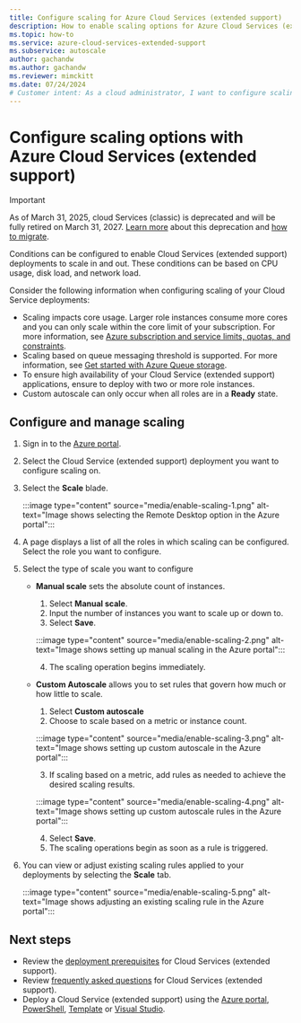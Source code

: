 ```yaml
---
title: Configure scaling for Azure Cloud Services (extended support)
description: How to enable scaling options for Azure Cloud Services (extended support)
ms.topic: how-to
ms.service: azure-cloud-services-extended-support
ms.subservice: autoscale
author: gachandw
ms.author: gachandw
ms.reviewer: mimckitt
ms.date: 07/24/2024
# Customer intent: As a cloud administrator, I want to configure scaling options for Azure Cloud Services (extended support) so that I can optimize resource usage and maintain high availability based on workload demands.
---
```


# Configure scaling options with Azure Cloud Services (extended support) 

> [!IMPORTANT]
> As of March 31, 2025, cloud Services (classic) is deprecated and will be fully retired on March 31, 2027. [Learn more](https://aka.ms/csesretirement) about this deprecation and [how to migrate](https://aka.ms/cses-retirement-march-2025).

Conditions can be configured to enable Cloud Services (extended support) deployments to scale in and out. These conditions can be based on CPU usage, disk load, and network load. 

Consider the following information when configuring scaling of your Cloud Service deployments:
- Scaling impacts core usage. Larger role instances consume more cores and you can only scale within the core limit of your subscription. For more information, see [Azure subscription and service limits, quotas, and constraints](../azure-resource-manager/management/azure-subscription-service-limits.md).
- Scaling based on queue messaging threshold is supported. For more information, see [Get started with Azure Queue storage](/azure/storage/queues/storage-quickstart-queues-dotnet?tabs=passwordless%2Croles-azure-portal%2Cenvironment-variable-windows%2Csign-in-azure-cli).
- To ensure high availability of your Cloud Service (extended support) applications, ensure to deploy with two or more role instances.
- Custom autoscale can only occur when all roles are in a **Ready** state.

## Configure and manage scaling

1. Sign in to the [Azure portal](https://portal.azure.com).
2. Select the Cloud Service (extended support) deployment you want to configure scaling on. 
3. Select the **Scale** blade. 

	:::image type="content" source="media/enable-scaling-1.png" alt-text="Image shows selecting the Remote Desktop option in the Azure portal":::

4. A page displays a list of all the roles in which scaling can be configured. Select the role you want to configure. 
5. Select the type of scale you want to configure
	- **Manual scale** sets the absolute count of instances.
		1. Select **Manual scale**.
		2. Input the number of instances you want to scale up or down to.
		3. Select **Save**.

		:::image type="content" source="media/enable-scaling-2.png" alt-text="Image shows setting up manual scaling in the Azure portal":::

		4. The scaling operation begins immediately. 
		
	- **Custom Autoscale** allows you to set rules that govern how much or how little to scale. 
		1. Select **Custom autoscale**
		2. Choose to scale based on a metric or instance count.

		:::image type="content" source="media/enable-scaling-3.png" alt-text="Image shows setting up custom autoscale in the Azure portal":::

		3. If scaling based on a metric, add rules as needed to achieve the desired scaling results.

		:::image type="content" source="media/enable-scaling-4.png" alt-text="Image shows setting up custom autoscale rules in the Azure portal":::

		4. Select **Save**.
		5. The scaling operations begin as soon as a rule is triggered.
		
6. You can view or adjust existing scaling rules applied to your deployments by selecting the **Scale** tab.

	:::image type="content" source="media/enable-scaling-5.png" alt-text="Image shows adjusting an existing scaling rule in the Azure portal":::

## Next steps 
- Review the [deployment prerequisites](deploy-prerequisite.md) for Cloud Services (extended support).
- Review [frequently asked questions](faq.yml) for Cloud Services (extended support).
- Deploy a Cloud Service (extended support) using the [Azure portal](deploy-portal.md), [PowerShell](deploy-powershell.md), [Template](deploy-template.md) or [Visual Studio](deploy-visual-studio.md).
